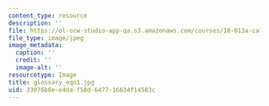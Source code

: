 ```yaml
---
content_type: resource
description: ''
file: https://ol-ocw-studio-app-qa.s3.amazonaws.com/courses/18-013a-calculus-with-applications-spring-2005/33076b8ee4daf58d647716634f14583c_glossary_eqn1.jpg
file_type: image/jpeg
image_metadata:
  caption: ''
  credit: ''
  image-alt: ''
resourcetype: Image
title: glossary_eqn1.jpg
uid: 33076b8e-e4da-f58d-6477-16634f14583c
---
```

